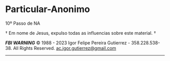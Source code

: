 # Particular-Anonimo
10º Passo de NA

† Em nome de Jesus, expulso todas as influencias sobre este material. † 


***FBI WARNING***
© 1988 - 2023 Igor Felipe Pereira Gutierrez - 358.228.538-38. All Rights Reserved.
ac.igor.gutierrez@gmail.com

--------------------------------------------------------------------------------------
